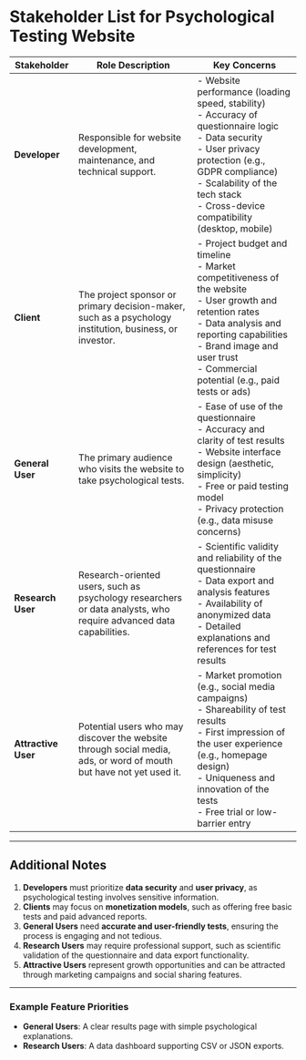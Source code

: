 # Stakeholder List for Psychological Testing Website

| **Stakeholder**       | **Role Description**                                                                 | **Key Concerns**                                                                 |
|------------------------|--------------------------------------------------------------------------------------|----------------------------------------------------------------------------------|
| **Developer**          | Responsible for website development, maintenance, and technical support.             | - Website performance (loading speed, stability)<br>- Accuracy of questionnaire logic<br>- Data security<br>- User privacy protection (e.g., GDPR compliance)<br>- Scalability of the tech stack<br>- Cross-device compatibility (desktop, mobile) |
| **Client**             | The project sponsor or primary decision-maker, such as a psychology institution, business, or investor. | - Project budget and timeline<br>- Market competitiveness of the website<br>- User growth and retention rates<br>- Data analysis and reporting capabilities<br>- Brand image and user trust<br>- Commercial potential (e.g., paid tests or ads) |
| **General User**       | The primary audience who visits the website to take psychological tests.              | - Ease of use of the questionnaire<br>- Accuracy and clarity of test results<br>- Website interface design (aesthetic, simplicity)<br>- Free or paid testing model<br>- Privacy protection (e.g., data misuse concerns) |
| **Research User**      | Research-oriented users, such as psychology researchers or data analysts, who require advanced data capabilities. | - Scientific validity and reliability of the questionnaire<br>- Data export and analysis features<br>- Availability of anonymized data<br>- Detailed explanations and references for test results<br>|
| **Attractive User**    | Potential users who may discover the website through social media, ads, or word of mouth but have not yet used it. | - Market promotion (e.g., social media campaigns)<br>- Shareability of test results<br>- First impression of the user experience (e.g., homepage design)<br>- Uniqueness and innovation of the tests<br>- Free trial or low-barrier entry |

---

## Additional Notes
1. **Developers** must prioritize **data security** and **user privacy**, as psychological testing involves sensitive information.
2. **Clients** may focus on **monetization models**, such as offering free basic tests and paid advanced reports.
3. **General Users** need **accurate and user-friendly tests**, ensuring the process is engaging and not tedious.
4. **Research Users** may require professional support, such as scientific validation of the questionnaire and data export functionality.
5. **Attractive Users** represent growth opportunities and can be attracted through marketing campaigns and social sharing features.

---

### Example Feature Priorities
- **General Users**: A clear results page with simple psychological explanations.
- **Research Users**: A data dashboard supporting CSV or JSON exports.